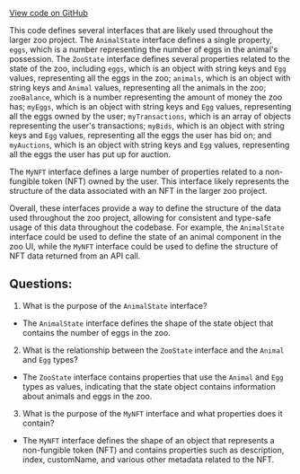 [View code on GitHub](zoo-labs/zoo/blob/master/core/src/state/zoo/types.ts)

This code defines several interfaces that are likely used throughout the larger zoo project. The `AnimalState` interface defines a single property, `eggs`, which is a number representing the number of eggs in the animal's possession. The `ZooState` interface defines several properties related to the state of the zoo, including `eggs`, which is an object with string keys and `Egg` values, representing all the eggs in the zoo; `animals`, which is an object with string keys and `Animal` values, representing all the animals in the zoo; `zooBalance`, which is a number representing the amount of money the zoo has; `myEggs`, which is an object with string keys and `Egg` values, representing all the eggs owned by the user; `myTransactions`, which is an array of objects representing the user's transactions; `myBids`, which is an object with string keys and `Egg` values, representing all the eggs the user has bid on; and `myAuctions`, which is an object with string keys and `Egg` values, representing all the eggs the user has put up for auction.

The `MyNFT` interface defines a large number of properties related to a non-fungible token (NFT) owned by the user. This interface likely represents the structure of the data associated with an NFT in the larger zoo project.

Overall, these interfaces provide a way to define the structure of the data used throughout the zoo project, allowing for consistent and type-safe usage of this data throughout the codebase. For example, the `AnimalState` interface could be used to define the state of an animal component in the zoo UI, while the `MyNFT` interface could be used to define the structure of NFT data returned from an API call.
## Questions: 
 1. What is the purpose of the `AnimalState` interface?
- The `AnimalState` interface defines the shape of the state object that contains the number of eggs in the zoo.

2. What is the relationship between the `ZooState` interface and the `Animal` and `Egg` types?
- The `ZooState` interface contains properties that use the `Animal` and `Egg` types as values, indicating that the state object contains information about animals and eggs in the zoo.

3. What is the purpose of the `MyNFT` interface and what properties does it contain?
- The `MyNFT` interface defines the shape of an object that represents a non-fungible token (NFT) and contains properties such as description, index, customName, and various other metadata related to the NFT.